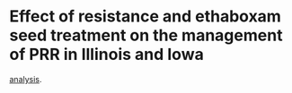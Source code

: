 # Effect of resistance and ethaboxam seed treatment on the management of PRR in Illinois and Iowa



[analysis][].

[analysis]: https://github.com/danielcerritos/seedtreatments/tree/master/analysis
